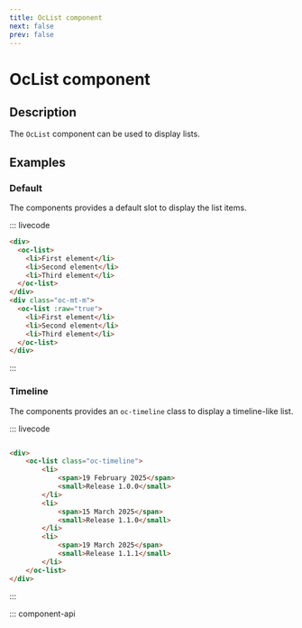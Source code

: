 ```yaml
---
title: OcList component
next: false
prev: false
---
```


# OcList component

## Description

The `OcList` component can be used to display lists.

## Examples

### Default

The components provides a default slot to display the list items.

::: livecode

```html
<div>
  <oc-list>
    <li>First element</li>
    <li>Second element</li>
    <li>Third element</li>
  </oc-list>
</div>
<div class="oc-mt-m">
  <oc-list :raw="true">
    <li>First element</li>
    <li>Second element</li>
    <li>Third element</li>
  </oc-list>
</div>
```

:::

### Timeline 

The components provides an `oc-timeline` class to display a timeline-like list.

::: livecode

```html

<div>
    <oc-list class="oc-timeline">
        <li>
            <span>19 February 2025</span>
            <small>Release 1.0.0</small>
        </li>
        <li>
            <span>15 March 2025</span>
            <small>Release 1.1.0</small>
        </li>
        <li>
            <span>19 March 2025</span>
            <small>Release 1.1.1</small>
        </li>
    </oc-list>
</div>
```

:::

::: component-api

